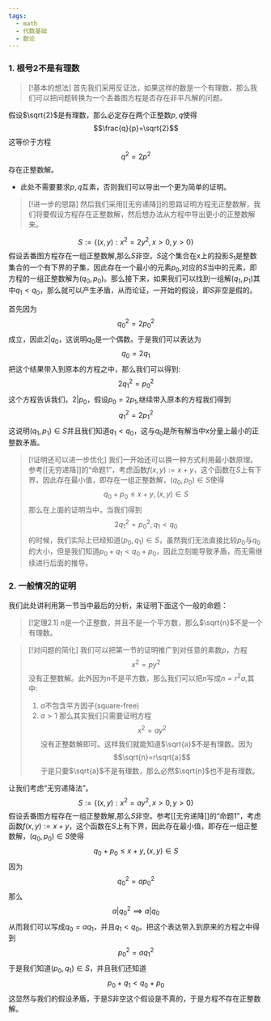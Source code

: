 ```yaml
---
tags:
  - math
  - 代数基础
  - 数论
---
```

### 1. 根号2不是有理数

> [!基本的想法]
> 首先我们采用反证法，如果这样的数是一个有理数，那么我们可以把问题转换为一个丢番图方程是否存在非平凡解的问题。

假设$\sqrt{2}$是有理数，那么必定存在两个正整数$p,q$使得$$\frac{q}{p}=\sqrt{2}$$这等价于方程$$q^2=2p^2$$存在正整数解。

* 此处不需要要求$p,q$互素，否则我们可以导出一个更为简单的证明。

> [!进一步的思路]
> 然后我们采用[[无穷递降]]的思路证明方程无正整数解，我们将要假设方程存在正整数解，然后想办法从方程中导出更小的正整数解来。

$$S:=\{(x,y):x^2=2y^2,x>0,y>0\}$$
假设丢番图方程存在一组正整数解,那么$S$非空。$S$这个集合在x上的投影$S_1$是整数集合的一个有下界的子集，因此存在一个最小的元素$p_0$,对应的$S$当中的元素，即方程的一组正整数解为$(q_0,p_0)$。那么接下来，如果我们可以找到一组解$(q_1,p_1)$其中$q_1<q_0$，那么就可以产生矛盾，从而论证，一开始的假设，即$S$非空是假的。

首先因为$$q^2_0=2p^2_0$$成立，因此$2|q_0$，这说明$q_0$是一个偶数。于是我们可以表达为$$q_0=2q_1$$把这个结果带入到原本的方程之中，那么我们可以得到:
$$2q_1^2=p_0^2$$这个方程告诉我们，$2|p_0$，假设$p_0=2p_1$,继续带入原本的方程我们得到$$q_1^2=2p_1^2$$这说明$(q_1,p_1)\in S$并且我们知道$q_1<q_0$，这与$q_0$是所有解当中x分量上最小的正整数矛盾。

> [!证明还可以进一步优化]
> 我们一开始还可以换一种方式利用最小数原理。参考[[无穷递降]]的“命题1”，考虑函数$f(x,y):=x+y$，这个函数在$S$上有下界，因此存在最小值，即存在一组正整数解，$(q_0,p_0)\in S$使得$$q_0+p_0\leq x+y,(x,y)\in S$$那么在上面的证明当中，当我们得到$$2q_1^2=p_0^2,q_1<q_0$$的时候，我们实际上已经知道$(p_0,q_1)\in S$，虽然我们无法直接比较$p_0$与$q_0$的大小，但是我们知道$p_0+q_1<q_0+p_0$，因此立刻能导致矛盾，而无需继续进行后面的推导。

### 2. 一般情况的证明

我们此处讲利用第一节当中最后的分析，来证明下面这个一般的命题：

> [!定理2.1]
> $n$是一个正整数，并且不是一个平方数，那么$\sqrt{n}$不是一个有理数。


> [!对问题的简化]
> 我们可以把第一节的证明推广到对任意的素数$p$，方程$$x^2=py^2$$没有正整数解。此外因为$n$不是平方数，那么我们可以把$n$写成$n=r^2a$,其中:
> 1. $a$不包含平方因子(square-free)
> 2. $a>1$
> 那么其实我们只需要证明方程$$x^2=ay^2$$没有正整数解即可。这样我们就能知道$\sqrt{a}$不是有理数。因为$$\sqrt{n}=r\sqrt{a}$$于是只要$\sqrt{a}$不是有理数，那么必然$\sqrt{n}$也不是有理数。


让我们考虑“无穷递降法”。$$S:=\{(x,y):x^2=ay^2,x>0,y>0\}$$
假设丢番图方程存在一组正整数解,那么$S$非空。参考[[无穷递降]]的“命题1”，考虑函数$f(x,y):=x+y$，这个函数在$S$上有下界，因此存在最小值，即存在一组正整数解，$(q_0,p_0)\in S$使得$$q_0+p_0\leq x+y,(x,y)\in S$$
因为$$q_0^2=ap_0^2$$那么$$a|q_0^2\implies a|q_0$$从而我们可以写成$q_0=aq_1$，并且$q_1<q_0$。把这个表达带入到原来的方程之中得到$$p_0^2=aq_1^2$$于是我们知道$(p_0,q_1)\in S$，并且我们还知道$$p_0+q_1<q_0+p_0$$这显然与我们的假设矛盾，于是$S$非空这个假设是不真的，于是方程不存在正整数解。
